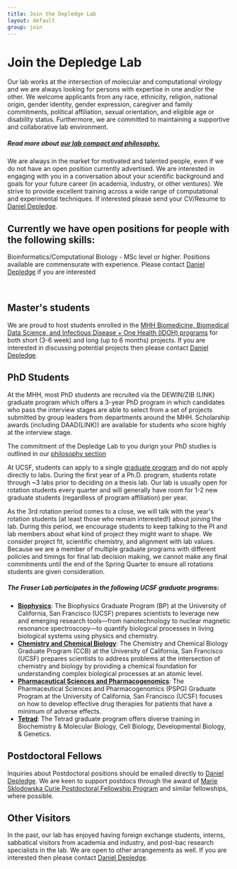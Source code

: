 ```yaml
---
title: Join the Depledge Lab
layout: default
group: join
---
```


# Join the Depledge Lab
Our lab works at the intersection of molecular and computational virology and we are always looking for persons with expertise in one and/or the other. We welcome applicants from any race, ethnicity, religion, national origin, gender identity, gender expression, caregiver and family commitments, political affiliation, sexual orientation, and eligible age or disability status. Furthermore, we are committed to maintaining a supportive and collaborative lab environment.
##### Read more about [our lab compact and philosophy.](/philosophy/)

We are always in the market for motivated and talented people, even if we do not have an open position currently advertised. We are interested in engaging with you in a conversation about your scientific background and goals for your future career (in academia, industry, or other ventures). We strive to provide excellent training across a wide range of computational and experimental techniques. If interested please send your CV/Resume to [Daniel Depledge](/contact).

## Currently we have **open positions** for people with the following skills:
Bioinformatics/Computational Biology - MSc level or higher. Positions available are commensurate with experience. Please contact [Daniel Depledge](/contact) if you are interested

<!-- Currently we have **open positions** for people with the following skills:
[Specialist](https://aprecruit.ucsf.edu/JPF03325) who will engage in research projects and also manage daily wet lab operations. -->
<br/>

## Master's students
We are proud to host students enrolled in the [MHH Biomedicine, Biomedical Data Science, and Infectious Disease + One Health (IDOH) programs](https://www.mhh.de/en/all-degree-programs) for both short (3-6 week) and long (up to 6 months) projects. If you are interested in discussing potential projects then please contact [Daniel Depledge](/contact).


## PhD Students

At the MHH, most PhD students are recruited via the DEWIN/ZIB (LINK) graduate program which offers a 3-year PhD program in which candidates who pass the interview stages are able to select from a set of projects submitted by group leaders from departments around the MHH. Scholarship awards (including DAAD(LINK)) are available for students who score highly at the interview stage. 

The commitment of the Depledge Lab to you durign your PhD studies is outlined in our [philosophy section](/philosophy)

At UCSF, students can apply to a single [graduate program](https://graduate.ucsf.edu/programs) and do not apply directly to labs. During the first year of a Ph.D. program, students rotate through ~3 labs prior to deciding on a thesis lab. Our lab is usually open for rotation students every quarter and will generally have room for 1-2 new graduate students (regardless of program affiliation) per year.

 As the 3rd rotation period comes to a close, we will talk with the year's rotation students (at least those who remain interested!) about joining the lab.  During this period, we encourage students to keep talking to the PI and lab members about what kind of project they might want to shape. We consider project fit, scientific chemistry, and alignment with lab values. Because we are a member of multiple graduate programs with different policies and timings for final lab decision making, we cannot make any final commitments until the end of the Spring Quarter to ensure all rotations students are given consideration.

##### The Fraser Lab participates in the following UCSF graduate programs:
  * **[Biophysics](http://biophysics.ucsf.edu/)**: The Biophysics Graduate Program (BP) at the University of California, San Francisco (UCSF) prepares scientists to leverage new and emerging research tools—from nanotechnology to nuclear magnetic resonance spectroscopy—to quantify biological processes in living biological systems using physics and chemistry.
  * **[Chemistry and Chemical Biology](http://ccb.ucsf.edu/)**: The Chemistry and Chemical Biology Graduate Program (CCB) at the University of California, San Francisco (UCSF) prepares scientists to address problems at the intersection of chemistry and biology by providing a chemical foundation for understanding complex biological processes at an atomic level.
  * **[Pharmaceutical Sciences and Pharmacogenomics](http://pspg.ucsf.edu/)**: The Pharmaceutical Sciences and Pharmacogenomics (PSPG) Graduate Program at the University of California, San Francisco (UCSF) focuses on how to develop effective drug therapies for patients that have a minimum of adverse effects.
  * **[Tetrad](http://tetrad.ucsf.edu/)**: The Tetrad graduate program offers diverse training in Biochemistry & Molecular Biology, Cell Biology, Developmental Biology, & Genetics.

## Postdoctoral Fellows

Inquiries about Postdoctoral positions should be emailed directly to [Daniel Depledge](/contact). We are keen to support postdocs through the award of [Marie Sklodowska Curie Postdoctoral Fellowship Program](https://marie-sklodowska-curie-actions.ec.europa.eu/actions/postdoctoral-fellowships) and similar fellowships, where possible.

## Other Visitors

In the past, our lab has enjoyed having foreign exchange students, interns, sabbatical visitors from academia and industry, and post-bac research specialists in the lab. We are open to other arrangements as well. If you are interested then please contact [Daniel Depledge](/contact). 
